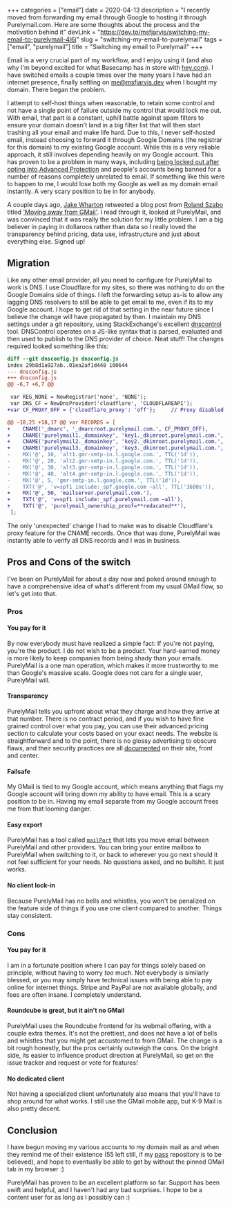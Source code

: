 +++
categories = ["email"]
date = 2020-04-13
description = "I recently moved from forwarding my email through Google to hosting it through Purelymail.com. Here are some thoughts about the process and the motivation behind it"
devLink = "https://dev.to/msfjarvis/switching-my-email-to-purelymail-4l6i"
slug = "switching-my-email-to-purelymail"
tags = ["email", "purelymail"]
title = "Switching my email to Purelymail"
+++

Email is a very crucial part of my workflow, and I enjoy using it (and also why I'm beyond excited for what Basecamp has in store with [hey.com](https://hey.com)). I have switched emails a couple times over the many years I have had an internet presence, finally settling on [me@msfjarvis.dev](mailto:me@msfjarvis.dev) when I bought my domain. There began the problem.

I attempt to self-host things when reasonable, to retain some control and not have a single point of failure outside my control that would lock me out. With email, that part is a constant, uphill battle against spam filters to ensure your domain doesn't land in a big filter list that will then start trashing all your email and make life hard. Due to this, I never self-hosted email, instead choosing to forward it through Google Domains (the registrar for this domain) to my existing Google account. While this is a very reliable approach, it still involves depending heavily on my Google account. This has proven to be a problem in many ways, including [being locked out after opting into Advanced Protection](https://twitter.com/MSF_Jarvis/status/1217534500550234112) and people's accounts being banned for a number of reasons completely unrelated to email. If something like this were to happen to me, I would lose both my Google as well as my domain email instantly. A very scary position to be in for anybody.

A couple days ago, [Jake Wharton](https://twitter.com/JakeWharton) retweeted a blog post from [Roland Szabo](https://twitter.com/rolisz) titled ['Moving away from GMail'](https://rolisz.ro/2020/04/11/moving-away-from-gmail/). I read through it, looked at PurelyMail, and was convinced that it was really the solution for my little problem. I am a big believer in paying in dollaroos rather than data so I really loved the transparency behind pricing, data use, infrastructure and just about everything else. Signed up!

## Migration

Like any other email provider, all you need to configure for PurelyMail to work is DNS. I use Cloudflare for my sites, so there was nothing to do on the Google Domains side of things. I left the forwarding setup as-is to allow any lagging DNS resolvers to still be able to get email to me, even if its to my Google account. I hope to get rid of that setting in the near future since I believe the change will have propagated by then. I maintain my DNS settings under a git repository, using StackExchange's excellent [dnscontrol](http://stackexchange.github.io/dnscontrol/) tool. DNSControl operates on a JS-like syntax that is parsed, evaluated and then used to publish to the DNS provider of choice. Neat stuff! The changes required looked something like this:

```diff
diff --git dnsconfig.js dnsconfig.js
index 29b8d1a927ab..01ea2af1d448 100644
--- dnsconfig.js
+++ dnsconfig.js
@@ -6,7 +6,7 @@

 var REG_NONE = NewRegistrar('none', 'NONE');
 var DNS_CF = NewDnsProvider('cloudflare', 'CLOUDFLAREAPI');
+var CF_PROXY_OFF = {'cloudflare_proxy': 'off'};     // Proxy disabled.

@@ -18,25 +18,17 @@ var RECORDS = [
+    CNAME('_dmarc', '_dmarcroot.purelymail.com.', CF_PROXY_OFF),
+    CNAME('purelymail1._domainkey', 'key1._dkimroot.purelymail.com.', CF_PROXY_OFF),
+    CNAME('purelymail2._domainkey', 'key2._dkimroot.purelymail.com.', CF_PROXY_OFF),
+    CNAME('purelymail3._domainkey', 'key3._dkimroot.purelymail.com.', CF_PROXY_OFF),
-    MX('@', 10, 'alt1.gmr-smtp-in.l.google.com.', TTL('1d')),
-    MX('@', 20, 'alt2.gmr-smtp-in.l.google.com.', TTL('1d')),
-    MX('@', 30, 'alt3.gmr-smtp-in.l.google.com.', TTL('1d')),
-    MX('@', 40, 'alt4.gmr-smtp-in.l.google.com.', TTL('1d')),
-    MX('@', 5, 'gmr-smtp-in.l.google.com.', TTL('1d')),
-    TXT('@', 'v=spf1 include:_spf.google.com ~all', TTL('3600s')),
+    MX('@', 50, 'mailserver.purelymail.com.'),
+    TXT('@', 'v=spf1 include:_spf.purelymail.com ~all'),
+    TXT('@', 'purelymail_ownership_proof=**redacated**'),
 ];
```

The only 'unexpected' change I had to make was to disable Cloudflare's proxy feature for the CNAME records. Once that was done, PurelyMail was instantly able to verify all DNS records and I was in business.

## Pros and Cons of the switch

I've been on PurelyMail for about a day now and poked around enough to have a comprehensive idea of what's different from my usual GMail flow, so let's get into that.

### Pros

#### You pay for it

By now everybody must have realized a simple fact: If you're not paying, you're the product. I do not wish to be a product. Your hard-earned money is more likely to keep companies from being shady than your emails. PurelyMail is a one man operation, which makes it more trustworthy to me than Google's massive scale. Google does not care for a single user, PurelyMail will.

#### Transparency

PurelyMail tells you upfront about what they charge and how they arrive at that number. There is no contract period, and if you wish to have fine grained control over what you pay, you can use their advanced pricing section to calculate your costs based on your exact needs. The website is straightforward and to the point, there is no glossy advertising to obscure flaws, and their security practices are all [documented](https://purelymail.com/docs/security) on their site, front and center.

#### Failsafe

My GMail is tied to my Google account, which means anything that flags my Google account will bring down my ability to have email. This is a scary position to be in. Having my email separate from my Google account frees me from that looming danger.

#### Easy export

PurelyMail has a tool called [`mailPort`](https://purelymail.com/docs/mailPort) that lets you move email between PurelyMail and other providers. You can bring your entire mailbox to PurelyMail when switching to it, or back to wherever you go next should it not feel sufficient for your needs. No questions asked, and no bullshit. It just works.

#### No client lock-in

Because PurelyMail has no bells and whistles, you won't be penalized on the feature side of things if you use one client compared to another. Things stay consistent.

### Cons

#### You pay for it

I am in a fortunate position where I can pay for things solely based on principle, without having to worry *too* much. Not everybody is similarly blessed, or you may simply have technical issues with being able to pay online for internet things. Stripe and PayPal are not available globally, and fees are often insane. I completely understand.

#### Roundcube is great, but it ain't no GMail

PurelyMail uses the Roundcube frontend for its webmail offering, with a couple extra themes. It's not the prettiest, and does not have a lot of bells and whistles that you might get accustomed to from GMail. The change is a bit rough honestly, but the pros certainly outweigh the cons. On the bright side, its easier to influence product direction at PurelyMail, so get on the issue tracker and request or vote for features!

#### No dedicated client

Not having a specialized client unfortunately also means that you'll have to shop around for what works. I still use the GMail mobile app, but K-9 Mail is also pretty decent.

## Conclusion

I have begun moving my various accounts to my domain mail as and when they remind me of their existence (55 left still, if my [pass](https://passwordstore.org/) repository is to be believed), and hope to eventually be able to get by without the pinned GMail tab in my browser :)

PurelyMail has proven to be an excellent platform so far. Support has been swift and helpful, and I haven't had any bad surprises. I hope to be a content user for as long as I possibly can :)
